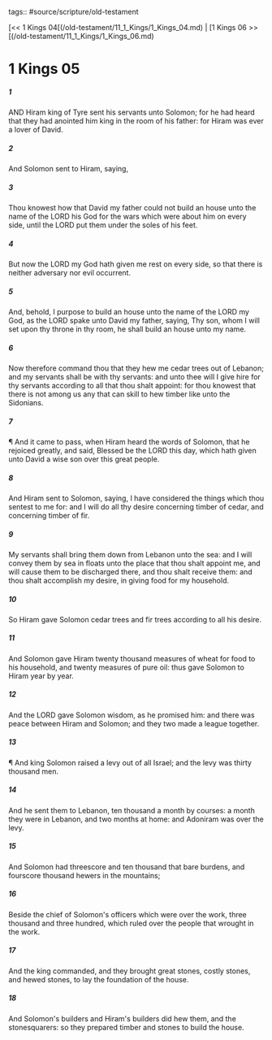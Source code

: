 tags:: #source/scripture/old-testament

[<< 1 Kings 04[(/old-testament/11_1_Kings/1_Kings_04.md) | [1 Kings 06 >>[(/old-testament/11_1_Kings/1_Kings_06.md)

# 1 Kings 05

##### 1

AND Hiram king of Tyre sent his servants unto Solomon; for he had heard that they had anointed him king in the room of his father: for Hiram was ever a lover of David.

##### 2

And Solomon sent to Hiram, saying,

##### 3

Thou knowest how that David my father could not build an house unto the name of the LORD his God for the wars which were about him on every side, until the LORD put them under the soles of his feet.

##### 4

But now the LORD my God hath given me rest on every side, so that there is neither adversary nor evil occurrent.

##### 5

And, behold, I purpose to build an house unto the name of the LORD my God, as the LORD spake unto David my father, saying, Thy son, whom I will set upon thy throne in thy room, he shall build an house unto my name.

##### 6

Now therefore command thou that they hew me cedar trees out of Lebanon; and my servants shall be with thy servants: and unto thee will I give hire for thy servants according to all that thou shalt appoint: for thou knowest that there is not among us any that can skill to hew timber like unto the Sidonians.

##### 7

¶ And it came to pass, when Hiram heard the words of Solomon, that he rejoiced greatly, and said, Blessed be the LORD this day, which hath given unto David a wise son over this great people.

##### 8

And Hiram sent to Solomon, saying, I have considered the things which thou sentest to me for: and I will do all thy desire concerning timber of cedar, and concerning timber of fir.

##### 9

My servants shall bring them down from Lebanon unto the sea: and I will convey them by sea in floats unto the place that thou shalt appoint me, and will cause them to be discharged there, and thou shalt receive them: and thou shalt accomplish my desire, in giving food for my household.

##### 10

So Hiram gave Solomon cedar trees and fir trees according to all his desire.

##### 11

And Solomon gave Hiram twenty thousand measures of wheat for food to his household, and twenty measures of pure oil: thus gave Solomon to Hiram year by year.

##### 12

And the LORD gave Solomon wisdom, as he promised him: and there was peace between Hiram and Solomon; and they two made a league together.

##### 13

¶ And king Solomon raised a levy out of all Israel; and the levy was thirty thousand men.

##### 14

And he sent them to Lebanon, ten thousand a month by courses: a month they were in Lebanon, and two months at home: and Adoniram was over the levy.

##### 15

And Solomon had threescore and ten thousand that bare burdens, and fourscore thousand hewers in the mountains;

##### 16

Beside the chief of Solomon's officers which were over the work, three thousand and three hundred, which ruled over the people that wrought in the work.

##### 17

And the king commanded, and they brought great stones, costly stones, and hewed stones, to lay the foundation of the house.

##### 18

And Solomon's builders and Hiram's builders did hew them, and the stonesquarers: so they prepared timber and stones to build the house.
